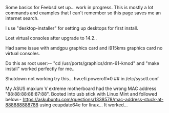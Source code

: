 Some basics for Feebsd set up... work in progress.
This is mostly a lot commands and examples that I can't remember so this page saves me an internet search.

I use "desktop-installer" for setting up desktops for first install. 

Lost virtual consoles after upgrade to 14.2..

Had same issue with amdgpu graphics card and i915kms graphics card no virtual consoles.

Do this as root user:--  "cd /usr/ports/graphics/drm-61-kmod" and "make install" worked perfectly for me..

Shutdown not working try this...
hw.efi.poweroff=0 ## in /etc/sysctl.conf

My ASUS maxium V extreme motherboard had the wrong MAC address "88:88:88:88:87:88". Booted into usb stick with Linux Mint and followed below:-
https://askubuntu.com/questions/1338578/mac-address-stuck-at-888888888788   using eeupdate64e for linux... It worked...
